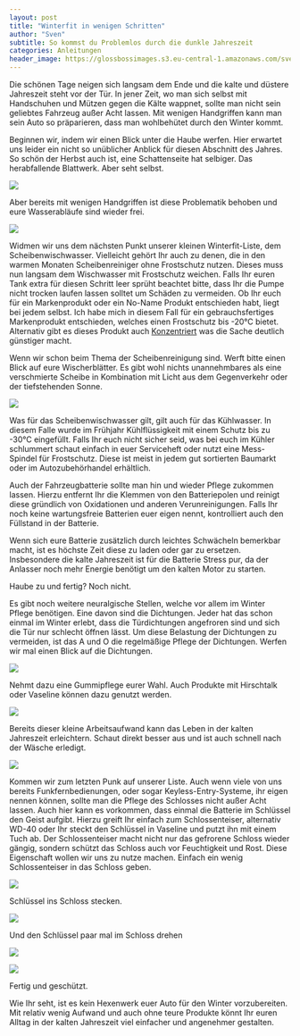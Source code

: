 ```yaml
---
layout: post
title: "Winterfit in wenigen Schritten"
author: "Sven"
subtitle: So kommst du Problemlos durch die dunkle Jahreszeit
categories: Anleitungen
header_image: https://glossbossimages.s3.eu-central-1.amazonaws.com/sven/winterfit/DSC_0123.jpg
---
```

Die schönen Tage neigen sich langsam dem Ende und die kalte und düstere Jahreszeit steht vor der Tür. In jener Zeit, wo man sich selbst mit Handschuhen und Mützen gegen die Kälte wappnet, sollte man nicht sein geliebtes Fahrzeug außer Acht lassen.
Mit wenigen Handgriffen kann man sein Auto so präparieren, dass man wohlbehütet durch den Winter kommt.

Beginnen wir, indem wir einen Blick unter die Haube werfen. Hier erwartet uns leider ein nicht so unüblicher Anblick für diesen Abschnitt des Jahres. So schön der Herbst auch ist, eine Schattenseite hat selbiger. Das herabfallende Blattwerk. Aber seht selbst.

![](https://glossbossimages.s3.eu-central-1.amazonaws.com/sven/winterfit/DSC_0119.jpg)

Aber bereits mit wenigen Handgriffen ist diese Problematik behoben und eure Wasserabläufe sind wieder frei.

![](https://glossbossimages.s3.eu-central-1.amazonaws.com/sven/winterfit/DSC_0120.jpg)

Widmen wir uns dem nächsten Punkt unserer kleinen Winterfit-Liste, dem Scheibenwischwasser. Vielleicht gehört Ihr auch zu denen, die in den warmen Monaten Scheibenreiniger ohne Frostschutz nutzen. Dieses muss nun langsam dem Wischwasser mit Frostschutz weichen. Falls Ihr euren Tank extra für diesen Schritt leer sprüht beachtet bitte, dass Ihr die Pumpe nicht trocken laufen lassen solltet um Schäden zu vermeiden.
Ob Ihr euch für ein Markenprodukt oder ein No-Name Produkt entschieden habt, liegt bei jedem selbst. Ich habe mich in diesem Fall für ein gebrauchsfertiges Markenprodukt entschieden, welches einen Frostschutz bis -20°C bietet. Alternativ gibt es dieses Produkt auch [Konzentriert](http://amzn.to/1Qu0rNK) was die Sache deutlich günstiger macht.

Wenn wir schon beim Thema der Scheibenreinigung sind. Werft bitte einen Blick auf eure Wischerblätter. Es gibt wohl nichts unannehmbares als eine verschmierte Scheibe in Kombination mit Licht aus dem Gegenverkehr oder der tiefstehenden Sonne.

![](https://glossbossimages.s3.eu-central-1.amazonaws.com/sven/winterfit/DSC_0123.jpg)

Was für das Scheibenwischwasser gilt, gilt auch für das Kühlwasser. In diesem Falle wurde im Frühjahr Kühlflüssigkeit mit einem Schutz bis zu -30°C eingefüllt. Falls Ihr euch nicht sicher seid, was bei euch im Kühler schlummert schaut einfach in euer Serviceheft oder nutzt eine Mess-Spindel für Frostschutz. Diese ist meist in jedem gut sortierten Baumarkt oder im Autozubehörhandel erhältlich.

Auch der Fahrzeugbatterie sollte man hin und wieder Pflege zukommen lassen. Hierzu entfernt Ihr die Klemmen von den Batteriepolen und reinigt diese gründlich von Oxidationen und anderen Verunreinigungen. Falls Ihr noch keine wartungsfreie Batterien euer eigen nennt, kontrolliert auch den Füllstand in der Batterie.

Wenn sich eure Batterie zusätzlich durch leichtes Schwächeln bemerkbar macht, ist es höchste Zeit diese zu laden oder gar zu ersetzen. Insbesondere die kalte Jahreszeit ist für die Batterie Stress pur, da der Anlasser noch mehr Energie benötigt um den kalten Motor zu starten.

Haube zu und fertig? Noch nicht.

Es gibt noch weitere neuralgische Stellen, welche vor allem im Winter Pflege benötigen.
Eine davon sind die Dichtungen. Jeder hat das schon einmal im Winter erlebt, dass die Türdichtungen angefroren sind und sich die Tür nur schlecht öffnen lässt. Um diese Belastung der Dichtungen zu vermeiden, ist das A und O die regelmäßige Pflege der Dichtungen.
Werfen wir mal einen Blick auf die Dichtungen.

![](https://glossbossimages.s3.eu-central-1.amazonaws.com/sven/winterfit/DSC_0001.jpg)

Nehmt dazu eine Gummipflege eurer Wahl. Auch Produkte mit Hirschtalk oder Vaseline können dazu genutzt werden.

![](https://glossbossimages.s3.eu-central-1.amazonaws.com/sven/winterfit/DSC_0003.jpg)

Bereits dieser kleine Arbeitsaufwand kann das Leben in der kalten Jahreszeit erleichtern.
Schaut direkt besser aus und ist auch schnell nach der Wäsche erledigt.

![](https://glossbossimages.s3.eu-central-1.amazonaws.com/sven/winterfit/DSC_0004.jpg)

Kommen wir zum letzten Punk auf unserer Liste.
Auch wenn viele von uns bereits Funkfernbedienungen, oder sogar Keyless-Entry-Systeme, ihr eigen nennen können, sollte man die Pflege des Schlosses nicht außer Acht lassen.
Auch hier kann es vorkommen, dass einmal die Batterie im Schlüssel den Geist aufgibt.
Hierzu greift Ihr einfach zum Schlossenteiser, alternativ WD-40 oder Ihr steckt den Schlüssel in Vaseline und putzt ihn mit einem Tuch ab.
Der Schlossenteiser macht nicht nur das gefrorene Schloss wieder gängig, sondern schützt das Schloss auch vor Feuchtigkeit und Rost. Diese Eigenschaft wollen wir uns zu nutze machen.
Einfach ein wenig Schlossenteiser in das Schloss geben.

![](https://glossbossimages.s3.eu-central-1.amazonaws.com/sven/winterfit/DSC_0130.jpg)

Schlüssel ins Schloss stecken.

![](https://glossbossimages.s3.eu-central-1.amazonaws.com/sven/winterfit/DSC_0131.jpg)

Und den Schlüssel paar mal im Schloss drehen

![](https://glossbossimages.s3.eu-central-1.amazonaws.com/sven/winterfit/DSC_0132.jpg)

![](https://glossbossimages.s3.eu-central-1.amazonaws.com/sven/winterfit/DSC_0133.jpg)

Fertig und geschützt.

Wie Ihr seht, ist es kein Hexenwerk euer Auto für den Winter vorzubereiten. Mit relativ wenig Aufwand und auch ohne teure Produkte könnt Ihr euren Alltag in der kalten Jahreszeit viel einfacher und angenehmer gestalten.
